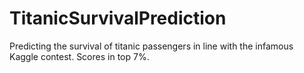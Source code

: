 # TitanicSurvivalPrediction
Predicting the survival of titanic passengers in line with the infamous Kaggle contest. Scores in top 7%.
